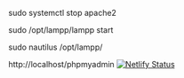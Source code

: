 sudo systemctl stop apache2


sudo /opt/lampp/lampp start

sudo nautilus /opt/lampp/

http://localhost/phpmyadmin
[![Netlify Status](https://api.netlify.com/api/v1/badges/e665c4a6-74e4-419e-bf84-ebb1467717c2/deploy-status)](https://app.netlify.com/sites/cisse-doumbouya/deploys)
